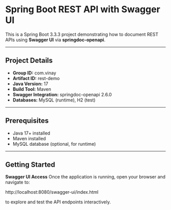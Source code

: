 # Spring Boot REST API with Swagger UI

This is a Spring Boot 3.3.3 project demonstrating how to document REST APIs using **Swagger UI** via **springdoc-openapi**.

---

## Project Details

- **Group ID:** com.vinay  
- **Artifact ID:** rest-demo  
- **Java Version:** 17  
- **Build Tool:** Maven  
- **Swagger Integration:** springdoc-openapi 2.6.0  
- **Databases:** MySQL (runtime), H2 (test)

---

## Prerequisites

- Java 17+ installed  
- Maven installed  
- MySQL database (optional, for runtime)  

---

## Getting Started

**Swagger UI Access**
Once the application is running, open your browser and navigate to:

http://localhost:8080/swagger-ui/index.html

to explore and test the API endpoints interactively.



